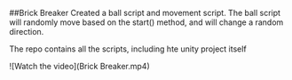 ##Brick Breaker
Created a ball script and movement script. The ball script will randomly move based on the start() method, and will change a random direction.

The repo contains all the scripts, including hte unity project itself

![Watch the video](Brick Breaker.mp4)


